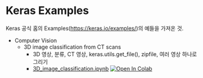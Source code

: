 # Keras Examples

Keras 공식 홈의 Examples(https://keras.io/examples/)의 예들을 가져온 것.

- Computer Vision
    - 3D image classification from CT scans
        - 3D 영상, 분류, CT 영상, keras.utils.get_file(), zipfile, 여러 영상 하나로 그리기
        - [3D_image_classification.ipynb](3D_image_classification.ipynb) [![Open In Colab](https://colab.research.google.com/assets/colab-badge.svg)](https://colab.research.google.com/github/dhrim/t-academy_2021/blob/master/material/keras-examples/3D_image_classification.ipynb)
